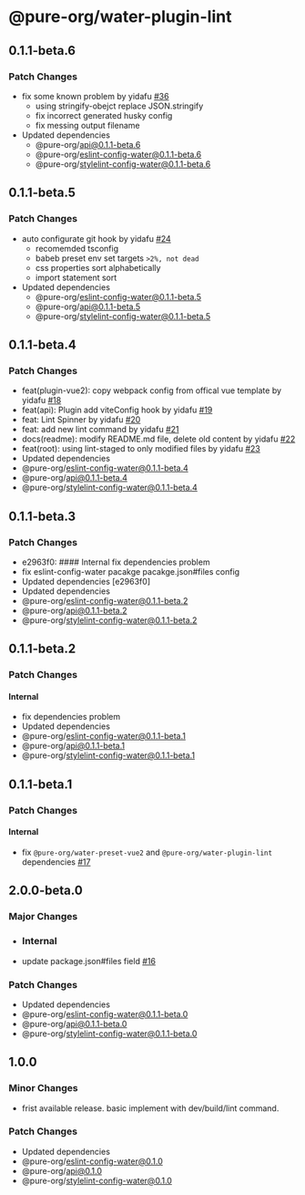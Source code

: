 # @pure-org/water-plugin-lint

## 0.1.1-beta.6

### Patch Changes

- fix some known problem by yidafu [#36](https://github.com/yidafu/pure-water/pull/36)
  - using stringify-obejct replace JSON.stringify
  - fix incorrect generated husky config
  - fix messing output filename
- Updated dependencies
  - @pure-org/api@0.1.1-beta.6
  - @pure-org/eslint-config-water@0.1.1-beta.6
  - @pure-org/stylelint-config-water@0.1.1-beta.6

## 0.1.1-beta.5

### Patch Changes

- auto configurate git hook by yidafu [#24](https://github.com/yidafu/pure-water/issues/24)
  - recomemded tsconfig
  - babeb preset env set targets `>2%, not dead`
  - css properties sort alphabetically
  - import statement sort
- Updated dependencies
  - @pure-org/eslint-config-water@0.1.1-beta.5
  - @pure-org/api@0.1.1-beta.5
  - @pure-org/stylelint-config-water@0.1.1-beta.5

## 0.1.1-beta.4

### Patch Changes

- feat(plugin-vue2): copy webpack config from offical vue template by yidafu [#18](https://github.com/yidafu/pure-water/pull/18)
- feat(api): Plugin add viteConfig hook by yidafu [#19](https://github.com/yidafu/pure-water/pull/19)
- feat: Lint Spinner by yidafu [#20](https://github.com/yidafu/pure-water/pull/20)
- feat: add new lint command by yidafu [#21](https://github.com/yidafu/pure-water/pull/21)
- docs(readme): modify README.md file, delete old content by yidafu [#22](https://github.com/yidafu/pure-water/pull/22)
- feat(root): using lint-staged to only modified files by yidafu [#23](https://github.com/yidafu/pure-water/pull/23)
- Updated dependencies
- @pure-org/eslint-config-water@0.1.1-beta.4
- @pure-org/api@0.1.1-beta.4
- @pure-org/stylelint-config-water@0.1.1-beta.4

## 0.1.1-beta.3

### Patch Changes

- e2963f0: #### Internal fix dependencies problem
- fix eslint-config-water pacakge pacakge.json#files config
- Updated dependencies [e2963f0]
- Updated dependencies
- @pure-org/eslint-config-water@0.1.1-beta.2
- @pure-org/api@0.1.1-beta.2
- @pure-org/stylelint-config-water@0.1.1-beta.2

## 0.1.1-beta.2

### Patch Changes

#### Internal

- fix dependencies problem
- Updated dependencies
- @pure-org/eslint-config-water@0.1.1-beta.1
- @pure-org/api@0.1.1-beta.1
- @pure-org/stylelint-config-water@0.1.1-beta.1

## 0.1.1-beta.1

### Patch Changes

#### Internal

- fix `@pure-org/water-preset-vue2` and `@pure-org/water-plugin-lint` dependencies [#17](https://github.com/yidafu/pure-water/pull/17)

## 2.0.0-beta.0

### Major Changes

- ### Internal

- update package.json#files field [#16](https://github.com/yidafu/pure-water/pull/16)

### Patch Changes

- Updated dependencies
- @pure-org/eslint-config-water@0.1.1-beta.0
- @pure-org/api@0.1.1-beta.0
- @pure-org/stylelint-config-water@0.1.1-beta.0

## 1.0.0

### Minor Changes

- frist available release. basic implement with dev/build/lint command.

### Patch Changes

- Updated dependencies
- @pure-org/eslint-config-water@0.1.0
- @pure-org/api@0.1.0
- @pure-org/stylelint-config-water@0.1.0
